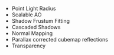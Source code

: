 - Point Light Radius
- Scalable AO
- Shadow Frustum Fitting
- Cascaded Shadows
- Normal Mapping
- Parallax corrected cubemap reflections
- Transparency